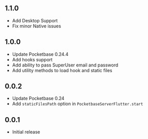 ## 1.1.0

- Add Desktop Support
- Fix minor Native issues

## 1.0.0

- Update Pocketbase 0.24.4
- Add hooks support
- Add ability to pass SuperUser email and password
- Add utility methods to load hook and static files

## 0.0.2

- Update Pocketbase 0.24
- Add `staticFilesPath` option in `PocketbaseServerFlutter.start`

## 0.0.1

- Initial release
